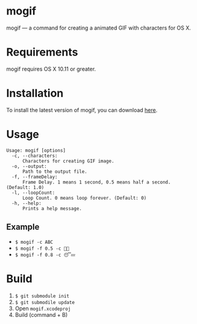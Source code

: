 # mogif
mogif — a command for creating a animated GIF with characters for OS X.

# Requirements
mogif requires OS X 10.11 or greater.

# Installation
To install the latest version of mogif, you can download [here](https://github.com/m-nakada/mogif/files/250046/mogif.zip).

# Usage

```
Usage: mogif [options]
  -c, --characters:
      Characters for creating GIF image.
  -o, --output:
      Path to the output file.
  -f, --frameDelay:
      Frame Delay. 1 means 1 second, 0.5 means half a second. (Default: 1.0)
  -l, --loopCount:
      Loop Count. 0 means loop forever. (Default: 0)
  -h, --help:
      Prints a help message.
```

## Example

- `$ mogif -c ABC`
- `$ mogif -f 0.5 -c 🙎🙆`
- `$ mogif -f 0.8 -c 😴💤`

# Build

1. `$ git submodule init`
2. `$ git submodile update`
3. Open `mogif.xcodeproj`
4. Build (command + B)
